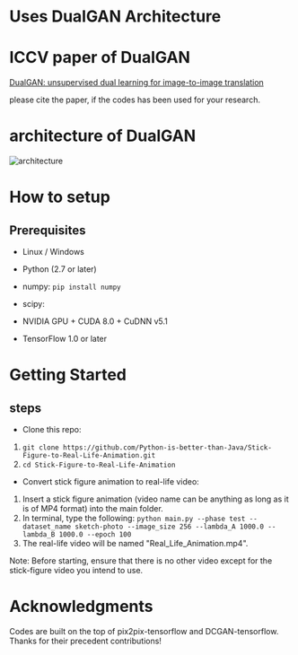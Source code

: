 # Uses DualGAN Architecture
 
# ICCV paper of DualGAN
<a href="https://arxiv.org/abs/1704.02510">DualGAN: unsupervised dual learning for image-to-image translation</a>

please cite the paper, if the codes has been used for your research.

# architecture of DualGAN

![architecture](https://github.com/duxingren14/DualGAN/blob/master/0.png)

# How to setup

## Prerequisites

* Linux / Windows

* Python (2.7 or later)

* numpy: `pip install numpy`

* scipy: 

* NVIDIA GPU + CUDA 8.0 + CuDNN v5.1

* TensorFlow 1.0 or later


# Getting Started
## steps

* Clone this repo:
1. `git clone https://github.com/Python-is-better-than-Java/Stick-Figure-to-Real-Life-Animation.git`
2. `cd Stick-Figure-to-Real-Life-Animation`

* Convert stick figure animation to real-life video:
1. Insert a stick figure animation (video name can be anything as long as it is of MP4 format) into the main folder.
2. In terminal, type the following: 
`python main.py --phase test --dataset_name sketch-photo --image_size 256 --lambda_A 1000.0 --lambda_B 1000.0 --epoch 100`
3. The real-life video will be named "Real_Life_Animation.mp4".

Note: Before starting, ensure that there is no other video except for the stick-figure video you intend to use.

# Acknowledgments

Codes are built on the top of pix2pix-tensorflow and DCGAN-tensorflow. Thanks for their precedent contributions!
